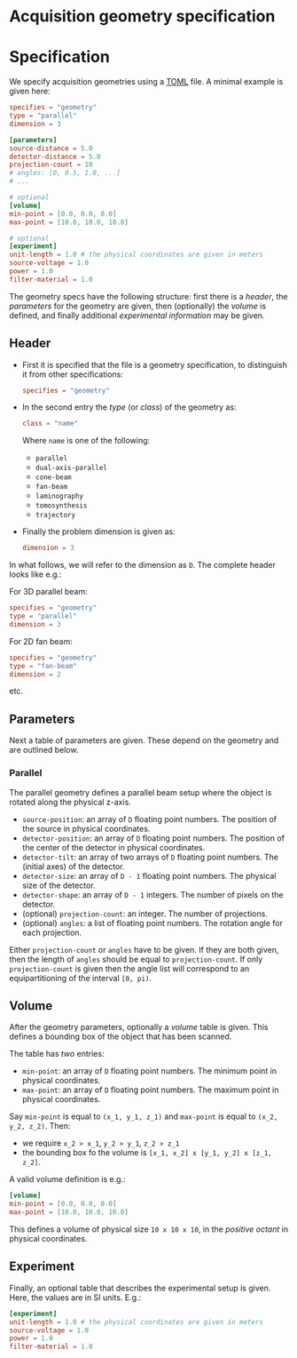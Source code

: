 # Acquisition geometry specification


# Specification

We specify acquisition geometries using a [TOML](https://github.com/toml-lang/toml/blob/master/versions/en/toml-v0.4.0.md) file. A minimal example is given here:

```toml
specifies = "geometry"
type = "parallel"
dimension = 3

[parameters]
source-distance = 5.0
detector-distance = 5.0
projection-count = 10
# angles: [0, 0.5, 1.0, ...]
# ...

# optional
[volume]
min-point = [0.0, 0.0, 0.0]
max-point = [10.0, 10.0, 10.0]

# optional
[experiment]
unit-length = 1.0 # the physical coordinates are given in meters
source-voltage = 1.0
power = 1.0
filter-material = 1.0
```

The geometry specs have the following structure: first there is a *header*, the *parameters* for the geometry are given, then (optionally) the *volume* is defined, and finally additional *experimental information* may be given.

## Header

- First it is specified that the file is a geometry specification, to distinguish it from other specifications:

    ```toml
    specifies = "geometry"
    ```

- In the second entry the *type* (or *class*) of the geometry as:

    ```toml
    class = "name"
    ```

    Where `name` is one of the following:
    - `parallel`
    - `dual-axis-parallel`
    - `cone-beam`
    - `fan-beam`
    - `laminography`
    - `tomosynthesis`
    - `trajectory`

- Finally the problem dimension is given as:

    ```toml
    dimension = 3
    ```

In what follows, we will refer to the dimension as `D`. The complete header looks like e.g.:

For 3D parallel beam:

```toml
specifies = "geometry"
type = "parallel"
dimension = 3
```

For 2D fan beam:

```toml
specifies = "geometry"
type = "fan-beam"
dimension = 2
```

etc.

## Parameters

Next a table of parameters are given. These depend on the geometry and are outlined below.

### Parallel

The parallel geometry defines a parallel beam setup where the object is rotated along the physical z-axis.

- `source-position`: an array of `D` floating point numbers. The position of the source in physical coordinates.
- `detector-position`: an array of `D` floating point numbers. The position of the center of the detector in physical coordinates.
- `detector-tilt`: an array of two arrays of `D` floating point numbers. The (initial axes) of the detector.
- `detector-size`: an array of `D - 1` floating point numbers. The physical size of the detector.
- `detector-shape`: an array of `D - 1` integers. The number of pixels on the detector.
- (optional) `projection-count`: an integer. The number of projections.
- (optional) `angles`: a list of floating point numbers. The rotation angle for each projection.

Either `projection-count` or `angles` have to be given. If they are both given, then the length of `angles` should be equal to `projection-count`. If only `projection-count` is given then the angle list will correspond to an equipartitioning of the interval `[0, pi)`.

## Volume

After the geometry parameters, optionally a *volume* table is given. This defines a bounding box of the object that has been scanned.

The table has *two* entries:
- `min-point`: an array of `D` floating point numbers. The minimum point in physical coordinates.
- `max-point`: an array of `D` floating point numbers. The maximum point in physical coordinates.

Say `min-point` is equal to `(x_1, y_1, z_1)` and `max-point` is equal to `(x_2, y_2, z_2)`. Then:
- we require `x_2 > x_1`, `y_2 > y_1`, `z_2 > z_1`
- the bounding box fo the volume is `[x_1, x_2] x [y_1, y_2] x [z_1, z_2]`.

A valid volume definition is e.g.:

```toml
[volume]
min-point = [0.0, 0.0, 0.0]
max-point = [10.0, 10.0, 10.0]
```

This defines a volume of physical size `10 x 10 x 10`, in the *positive octant* in physical coordinates.

## Experiment

Finally, an optional table that describes the experimental setup is given. Here, the values are in SI units. E.g.:

```toml
[experiment]
unit-length = 1.0 # the physical coordinates are given in meters
source-voltage = 1.0
power = 1.0
filter-material = 1.0
```
